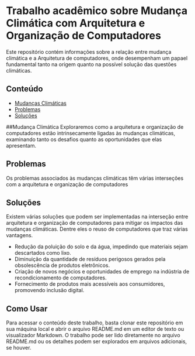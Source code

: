# Trabalho acadêmico sobre Mudança Climática com Arquitetura e Organização de Computadores

Este repositório contém informações sobre a relação entre mudança climática e a Arquitetura de computadores, onde desempenham um papael fundamental tanto na origem quanto na possível solução das questões climáticas.
## Conteúdo

- [Mudanças Climáticas](#mudanca-climatica)
- [Problemas](#problemas)
- [Soluções](#soluções)

##Mudança Climática
Exploraremos como a arquitetura e organização de computadores estão intrinsecamente ligadas às mudanças climáticas, examinando tanto os desafios quanto as oportunidades que elas apresentam.

## Problemas 
Os problemas associados às mudanças climáticas têm várias interseções com a arquitetura e organização de computadores

## Soluções
Existem várias soluções que podem ser implementadas na interseção entre arquitetura e organização de computadores para mitigar os impactos das mudanças climáticas. Dentre eles o reuso de computadores que traz várias vantagens.

- Redução da poluição do solo e da água, impedindo que materiais sejam descartados como lixo.
- Diminuição da quantidade de resíduos perigosos gerados pela obsolescência de produtos eletrônicos.
- Criação de novos negócios e oportunidades de emprego na indústria de recondicionamento de computadores.
- Fornecimento de produtos mais acessíveis aos consumidores, promovendo inclusão digital.

## Como Usar
Para acessar o conteúdo deste trabalho, basta clonar este repositório em sua máquina local e abrir o arquivo README.md em um editor de texto ou visualizador Markdown. O trabalho pode ser lido diretamente no arquivo README.md ou os detalhes podem ser explorados em arquivos adicionais, se houver.
